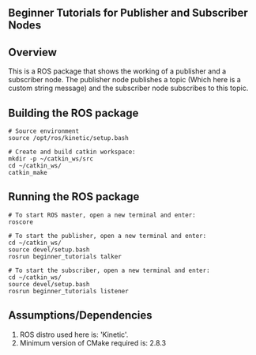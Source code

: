 ## Beginner Tutorials for Publisher and Subscriber Nodes

## Overview
This is a ROS package that shows the working of a publisher and a subscriber node. The publisher node publishes a topic (Which here is a custom string message) and the subscriber node subscribes to this topic.


## Building the ROS package
```
# Source environment
source /opt/ros/kinetic/setup.bash

# Create and build catkin workspace:
mkdir -p ~/catkin_ws/src 
cd ~/catkin_ws/ 
catkin_make

```

## Running the ROS package
```
# To start ROS master, open a new terminal and enter:
roscore

# To start the publisher, open a new terminal and enter:
cd ~/catkin_ws/ 
source devel/setup.bash
rosrun beginner_tutorials talker

# To start the subscriber, open a new terminal and enter:
cd ~/catkin_ws/ 
source devel/setup.bash
rosrun beginner_tutorials listener 
```

## Assumptions/Dependencies
1) ROS distro used here is: 'Kinetic'. 
2) Minimum version of CMake required is: 2.8.3
